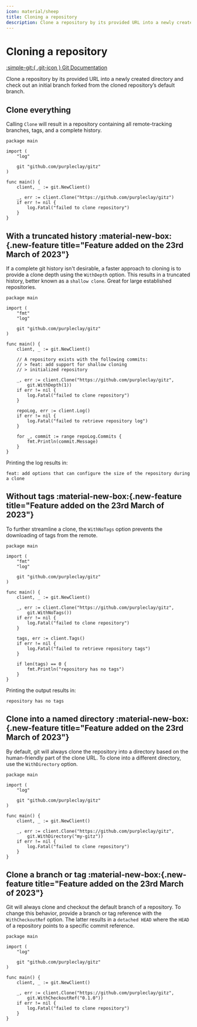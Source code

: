 ```yaml
---
icon: material/sheep
title: Cloning a repository
description: Clone a repository by its provided URL into a newly created directory
---
```


# Cloning a repository

[:simple-git:{ .git-icon } Git Documentation](https://git-scm.com/docs/git-clone)

Clone a repository by its provided URL into a newly created directory and check out an initial branch forked from the cloned repository’s default branch.

## Clone everything

Calling `Clone` will result in a repository containing all remote-tracking branches, tags, and a complete history.

```{ .go .select linenums="1" }
package main

import (
    "log"

    git "github.com/purpleclay/gitz"
)

func main() {
    client, _ := git.NewClient()

    _, err := client.Clone("https://github.com/purpleclay/gitz")
    if err != nil {
        log.Fatal("failed to clone repository")
    }
}
```

## With a truncated history :material-new-box:{.new-feature title="Feature added on the 23rd March of 2023"}

If a complete git history isn't desirable, a faster approach to cloning is to provide a clone depth using the `WithDepth` option. This results in a truncated history, better known as a `shallow clone`. Great for large established repositories.

```{ .go .select linenums="1" }
package main

import (
    "fmt"
    "log"

    git "github.com/purpleclay/gitz"
)

func main() {
    client, _ := git.NewClient()

    // A repository exists with the following commits:
    // > feat: add support for shallow cloning
    // > initialized repository

    _, err := client.Clone("https://github.com/purpleclay/gitz",
        git.WithDepth(1))
    if err != nil {
        log.Fatal("failed to clone repository")
    }

    repoLog, err := client.Log()
    if err != nil {
        log.Fatal("failed to retrieve repository log")
    }

    for _, commit := range repoLog.Commits {
        fmt.Println(commit.Message)
    }
}
```

Printing the log results in:

```{ .text .no-select .no-copy }
feat: add options that can configure the size of the repository during a clone
```

## Without tags :material-new-box:{.new-feature title="Feature added on the 23rd March of 2023"}

To further streamline a clone, the `WithNoTags` option prevents the downloading of tags from the remote.

```{ .go .select linenums="1" }
package main

import (
    "fmt"
    "log"

    git "github.com/purpleclay/gitz"
)

func main() {
    client, _ := git.NewClient()

    _, err := client.Clone("https://github.com/purpleclay/gitz",
        git.WithNoTags())
    if err != nil {
        log.Fatal("failed to clone repository")
    }

    tags, err := client.Tags()
    if err != nil {
        log.Fatal("failed to retrieve repository tags")
    }

    if len(tags) == 0 {
        fmt.Println("repository has no tags")
    }
}
```

Printing the output results in:

```{ .text .no-select .no-copy }
repository has no tags
```

## Clone into a named directory :material-new-box:{.new-feature title="Feature added on the 23rd March of 2023"}

By default, git will always clone the repository into a directory based on the human-friendly part of the clone URL. To clone into a different directory, use the `WithDirectory` option.

```{ .go .select linenums="1" }
package main

import (
    "log"

    git "github.com/purpleclay/gitz"
)

func main() {
    client, _ := git.NewClient()

    _, err := client.Clone("https://github.com/purpleclay/gitz",
        git.WithDirectory("my-gitz"))
    if err != nil {
        log.Fatal("failed to clone repository")
    }
}
```

## Clone a branch or tag :material-new-box:{.new-feature title="Feature added on the 23rd March of 2023"}

Git will always clone and checkout the default branch of a repository. To change this behavior, provide a branch or tag reference with the `WithCheckoutRef` option. The latter results in a `detached HEAD` where the `HEAD` of a repository points to a specific commit reference.

```{ .go .select linenums="1" }
package main

import (
    "log"

    git "github.com/purpleclay/gitz"
)

func main() {
    client, _ := git.NewClient()

    _, err := client.Clone("https://github.com/purpleclay/gitz",
        git.WithCheckoutRef("0.1.0"))
    if err != nil {
        log.Fatal("failed to clone repository")
    }
}
```
